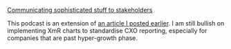 [Communicating sophisticated stuff to stakeholders](https://blog.stackblitz.com/posts/flow-state/)

This podcast is an extension of [an article I posted earlier](https://github.com/ivoalbrecht/data-content/blob/c5ed53616522185c9d851a7edfb123dd0f7d1a7c/Resources/Career%20%26%20Development/Skills/%5BArticle%5D%20Becoming%20Data%20Driven%2C%20From%20First%20Principles.md?plain=1#L2). I am still bullish on implementing XmR charts to standardise CXO reporting, especially for companies that are past hyper-growth phase.